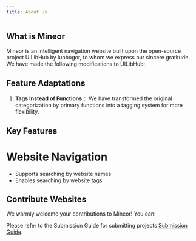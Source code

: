 ```yaml
---
title: About Us
---
```


## What is Mineor

Mineor is an intelligent navigation website built upon the open-source project UILibHub by luobogor, to whom we express our sincere gratitude. We have made the following modifications to UILibHub:

## Feature Adaptations

1. **Tags Instead of Functions**： We have transformed the original categorization by primary functions into a tagging system for more flexibility.


## Key Features

# Website Navigation

- Supports searching by website names
- Enables searching by website tags



## Contribute Websites

We warmly welcome your contributions to Mineor! You can:

Please refer to the Submission Guide for submitting projects [Submission Guide](https://github.com/Lmineor/mineor-landingpage/blob/main/docs/submission-guide.md).
